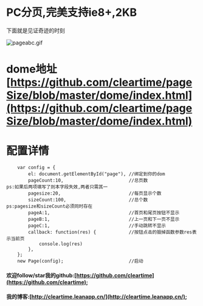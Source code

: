# PC分页,完美支持ie8+,2KB

下面就是见证奇迹的时刻

![pageabc.gif](http://upload-images.jianshu.io/upload_images/2887236-bc38a362c17acc6f.gif?imageMogr2/auto-orient/strip)

# dome地址 [https://github.com/cleartime/pageSize/blob/master/dome/index.html](https://github.com/cleartime/pageSize/blob/master/dome/index.html)		

# 配置详情

		var config = {
			el: document.getElementById("page"), //绑定到你的dom
			pageCount:10,                        //总页数                  ps:如果后两项填写了则本字段失效,两者只需其一
			pagesize:20,                         //每页显示个数
			sizeCount:100,                       //总个数                  ps:pagesize和sizeCount必须同时存在
			pageA:1,                             //首页和尾页按钮不显示       
			pageB:1,                             //上一页和下一页不显示
			pageC:1,                             //手动跳转不显示           
			callback: function(res) {            //按钮点击的毁掉函数参数res表示当前页
				console.log(res)
			},
		};
		new Page(config);                        //启动
				
		
#### 欢迎follow/star我的github:[https://github.com/cleartime](https://github.com/cleartime);
#### 我的博客:[http://cleartime.leanapp.cn/](http://cleartime.leanapp.cn/);